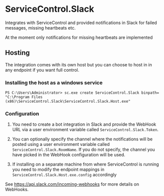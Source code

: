 # ServiceControl.Slack
Integrates with ServiceControl and provided notifications in Slack for failed messages, missing heartbeats etc.

At the moment only notifications for missing heartbeats are implemented

## Hosting

The integration comes with its own host but you can choose to host in in any endpoint if you want full control.

### Installing the host as a windows service

`PS C:\Users\Administrator> sc.exe create ServiceControl.Slack binpath= "C:\Program Files (x86)\ServiceControl.Slack\ServiceControl.Slack.Host.exe"`

### Configuration

1. You need to create a bot integration in Slack and provide the WebHook URL via a user environment variable called `ServiceControl.Slack.Token`.

2. You can optionally specify the channel where the notifications will be posted using a user environment variable called `ServiceControl.Slack.RoomName`. If you do not specify, the channel you have picked in the WebHook configuration will be used. 

3. If installing on a separate machine from where ServiceControl is running you need to modify the endpoint mappings in `ServiceControl.Slack.Host.exe.config` accordingly

See https://api.slack.com/incoming-webhooks for more details on WebHooks.